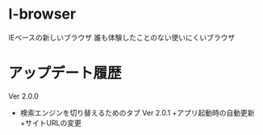 # I-browser

IEベースの新しいブラウザ
誰も体験したことのない使いにくいブラウザ


# アップデート履歴
Ver 2.0.0
 + 検索エンジンを切り替えるためのタブ
Ver 2.0.1
 +アプリ起動時の自動更新
 +サイトURLの変更
